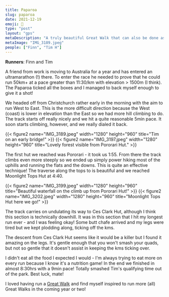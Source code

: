 ```yaml
---
title: Paparoa
slug: paparoa
date: 2021-12-19
emoji: 🏃
type: "post"
layout: "gps"
metaDescription: "A truly beautiful Great Walk that can also be done as an ultra trail run, and I'd recommend it!"
metaImage: "IMG_3189.jpeg"
people: ["Finn", "Tim H"]
---
```


__Runners__: Finn and Tim

A friend from work is moving to Australia for a year and has entered an ultramarathon (!) there. To enter the race he needed to prove that he could run 50km+ at a pace greater than 11:30/km with elevation > 1500m (I think). The Paparoa ticked all the boxes and I managed to back myself enough to give it a shot!

We headed off from Christchurch rather early in the morning with the aim to run West to East. This is the more difficult direction because the West (coast) is lower in elevation than the East so we had more hill climbing to do. The track starts off really nicely and we hit a quite reasonable 5min pace. It soon starts climbing, however, and we really dialed it back.

{{< figure2 name="IMG_3189.jpeg" width="1280" height="960" title="Tim on an early bridge!" >}}
{{< figure2 name="IMG_3197.jpeg" width="1280" height="960" title="Lovely forest visible from Pororari Hut." >}}

The first hut we reached was Pororari - it took us 1:55. From there the track climbs even more steeply so we ended up simply power hiking most of the uphills and running the flats and the downs. This is quite an effective technique! The traverse along the tops to is beautiful and we reached Moonlight Tops Hut at 4:40.

{{< figure2 name="IMG_3199.jpeg" width="1280" height="960" title="Beautiful waterfall on the climb up from Pororari Hut!" >}}
{{< figure2 name="IMG_3202.jpeg" width="1280" height="960" title="Moonlight Tops Hut here we go!" >}}

The track carries on undulating its way to Ces Clark Hut, although I think this section is technically downhill. It was in this section that I hit my longest run ever - and I was feeling okay! Some butt chafe arrived and my legs were tired but we kept plodding along, ticking off the kms.

The descent from Ces Clark Hut seems like it would be a killer but I found it amazing on the legs. It's gentle enough that you won't smash your quads, but not so gentle that it doesn't assist in keeping the kms ticking over.

I didn't eat all the food I expected I would - I'm always trying to eat more on every run because I know it's a nutrition game! In the end we finished in almost 8:30hrs with a 9min pace! Totally smashed Tim's qualifying time out of the park. Best luck, mate!

I loved having run a [Great Walk](https://www.doc.govt.nz/parks-and-recreation/things-to-do/walking-and-tramping/great-walks/) and find myself inspired to run more (all) Great Walks in the coming year or two!
